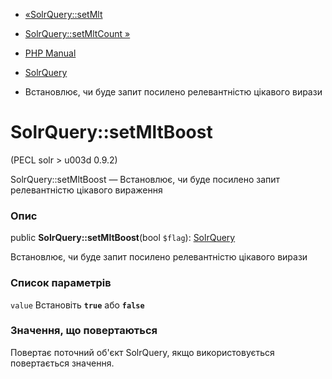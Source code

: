 - [«SolrQuery::setMlt](solrquery.setmlt.md)
- [SolrQuery::setMltCount »](solrquery.setmltcount.md)

- [PHP Manual](index.md)
- [SolrQuery](class.solrquery.md)
- Встановлює, чи буде запит посилено релевантністю цікавого
вирази

# SolrQuery::setMltBoost

(PECL solr \> u003d 0.9.2)

SolrQuery::setMltBoost — Встановлює, чи буде посилено запит
релевантністю цікавого вираження

### Опис

public **SolrQuery::setMltBoost**(bool `$flag`):
[SolrQuery](class.solrquery.md)

Встановлює, чи буде запит посилено релевантністю цікавого
вирази

### Список параметрів

`value`
Встановіть **`true`** або **`false`**

### Значення, що повертаються

Повертає поточний об'єкт SolrQuery, якщо використовується повертається
значення.

